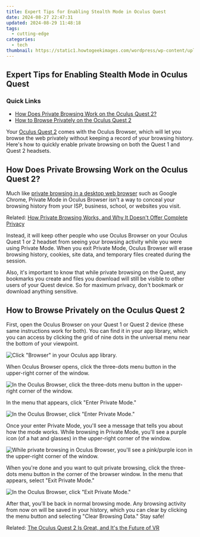 ```yaml
---
title: Expert Tips for Enabling Stealth Mode in Oculus Quest
date: 2024-08-27 22:47:31
updated: 2024-08-29 11:48:18
tags:
  - cutting-edge
categories:
  - tech
thumbnail: https://static1.howtogeekimages.com/wordpress/wp-content/uploads/2021/12/oculus_quest2_hero_1200x675.jpg
---
```


## Expert Tips for Enabling Stealth Mode in Oculus Quest

### Quick Links

* [How Does Private Browsing Work on the Oculus Quest 2?](https://extra-skills.techidaily.com/in-2024-navigating-the-world-of-lut-filters-for-obs-mastery/)
* [How to Browse Privately on the Oculus Quest 2](https://eaxpv-info.techidaily.com/unleash-creativity-unlimited-samples-of-50-youtube-banners-for-free-in-2024/)

 Your [Oculus Quest 2](https://youtube-sure.techidaily.com/024-approved-how-much-cash-can-you-score-for-watching-a-million-videos/) comes with the Oculus Browser, which will let you browse the web privately without keeping a record of your browsing history. Here's how to quickly enable private browsing on both the Quest 1 and Quest 2 headsets.

##  How Does Private Browsing Work on the Oculus Quest 2?

 Much like [private browsing in a desktop web browser](https://youtube-tips.techidaily.com/n-2024-decoding-t-series-online-earnings-stream/) such as Google Chrome, Private Mode in Oculus Browser isn't a way to conceal your browsing history from your ISP, business, school, or websites you visit.

Related: [How Private Browsing Works, and Why It Doesn't Offer Complete Privacy](https://youtube-tips.techidaily.com/n-2024-decoding-t-series-online-earnings-stream/) 

 Instead, it will keep other people who use Oculus Browser on your Oculus Quest 1 or 2 headset from seeing your browsing activity while you were using Private Mode. When you exit Private Mode, Oculus Browser will erase browsing history, cookies, site data, and temporary files created during the session.

 Also, it's important to know that while private browsing on the Quest, any bookmarks you create and files you download will still be visible to other users of your Quest device. So for maximum privacy, don't bookmark or download anything sensitive.

##  How to Browse Privately on the Oculus Quest 2

 First, open the Oculus Browser on your Quest 1 or Quest 2 device (these same instructions work for both). You can find it in your app library, which you can access by clicking the grid of nine dots in the universal menu near the bottom of your viewpoint.

![Click "Browser" in your Oculus app library.](https://static1.howtogeekimages.com/wordpress/wp-content/uploads/2021/12/oculus_browser_launch.jpg) 

 When Oculus Browser opens, click the three-dots menu button in the upper-right corner of the window.

![In the Oculus Browser, click the three-dots menu button in the upper-right corner of the window.](https://static1.howtogeekimages.com/wordpress/wp-content/uploads/2021/12/oculus_browser_three_dots.jpg) 

 In the menu that appears, click "Enter Private Mode."

![In the Oculus Browser, click "Enter Private Mode."](https://static1.howtogeekimages.com/wordpress/wp-content/uploads/2021/12/oculus_enter_private_mode.jpg) 

 Once your enter Private Mode, you'll see a message that tells you about how the mode works. While browsing in Private Mode, you'll see a purple icon (of a hat and glasses) in the upper-right corner of the window.

![While private browsing in Oculus Browser, you'll see a pink/purple icon in the upper-right corner of the window.](https://static1.howtogeekimages.com/wordpress/wp-content/uploads/2021/12/oculus_browser_private_mode.jpg) 

 When you're done and you want to quit private browsing, click the three-dots menu button in the corner of the browser window. In the menu that appears, select "Exit Private Mode."

![In the Oculus Browser, click "Exit Private Mode."](https://static1.howtogeekimages.com/wordpress/wp-content/uploads/2021/12/exit_private_mode.jpg) 

 After that, you'll be back in normal browsing mode. Any browsing activity from now on will be saved in your history, which you can clear by clicking the menu button and selecting "Clear Browsing Data." Stay safe!

Related: [The Oculus Quest 2 Is Great, and It's the Future of VR](https://youtube-sure.techidaily.com/024-approved-how-much-cash-can-you-score-for-watching-a-million-videos/)

<ins class="adsbygoogle"
     style="display:block"
     data-ad-format="autorelaxed"
     data-ad-client="ca-pub-7571918770474297"
     data-ad-slot="1223367746"></ins>



<ins class="adsbygoogle"
     style="display:block"
     data-ad-client="ca-pub-7571918770474297"
     data-ad-slot="8358498916"
     data-ad-format="auto"
     data-full-width-responsive="true"></ins>
